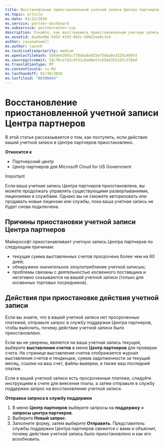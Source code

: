 ```yaml
---
title: Восстановление приостановленной учетной записи Центра партнеров | Центр партнеров
ms.topic: article
ms.date: 03/15/2019
ms.service: partner-dashboard
ms.subservice: partnercenter-csp
description: Узнайте, как восстановить приостановленную учетную запись Центра партнеров, причины приостановки учетной записи партнера и как можно использовать учетную запись во время приостановки.
ms.assetid: 0ae6ed9e-5452-47d3-992c-69922ee0c1e9
author: jasonwhowell
ms.author: jasonh
ms.localizationpriority: medium
ms.openlocfilehash: 556de42091c778dda6a025e738da6e33291489fd
ms.sourcegitcommit: 5dcf8cefd2c4731c6a80e57c65b43521d7c37b6d
ms.translationtype: MT
ms.contentlocale: ru-RU
ms.lasthandoff: 03/30/2020
ms.locfileid: "80390643"
---
```

# <a name="restore-a-suspended-partner-center-account"></a>Восстановление приостановленной учетной записи Центра партнеров

В этой статье рассказывается о том, как поступить, если действие вашей учетной записи в Центре партнеров приостановлено.

**Относится к**

-  Партнерский центр
-  Центр партнеров для Microsoft Cloud for US Government


> [!IMPORTANT]  
> Если ваша учетная запись Центра партнеров приостановлена, вы можете продолжать управлять существующими развертываниями, лицензиями и службами. Однако вы не сможете авторизовать или продавать новые лицензии или службы, пока ваша учетная запись не будет снова подключена.

## <a name="why-partner-center-accounts-are-suspended"></a>Причины приостановки учетной записи Центра партнеров

Майкрософт приостанавливает учетную запись Центра партнеров по следующим причинам:

- текущая сумма выставленных счетов просрочена более чем на 60 дней; 
- обнаружено значительное злоупотребление учетной записью;
- проблемы связаны с деятельностью косвенного поставщика и негативно сказываются на вашей учетной записи (только для косвенных торговых посредников).

## <a name="what-to-do-if-your-account-is-suspended"></a>Действия при приостановке действия учетной записи

Если вы знаете, что в вашей учетной записи нет просроченных платежей, отправьте запрос в службу поддержки Центра партнеров, чтобы выяснить, почему действие учетной записи было приостановлено. 

Если вы не уверены, является ли ваша учетная запись текущей, выберите **выставление счетов** в меню **Центр партнеров** для проверки счета. На странице выставления счетов отображается журнал выставления счетов и тенденции, сумма задолженности за текущий месяц, ссылки на ваш счет, файлы выверки, а также ваш последний платеж.

Если в вашей учетной записи есть просроченные платежи, следуйте инструкциям в счете для внесения платы, а затем отправьте в службу поддержки запрос на восстановление учетной записи. 

**Отправка запроса в службу поддержки**

1.  В меню **Центр партнеров** выберите запросы на **поддержку > запросы центра партнеров**.
2.  Выберите **Новый запрос**. 
3.  Заполните форму, затем выберите **Отправить**. Представитель службы поддержки Центра партнеров свяжется с вами и объяснит, почему действие учетной запись было приостановлено и как его возобновить.



